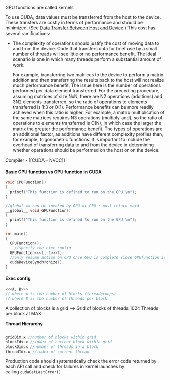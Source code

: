 GPU functions are called kernels

To use CUDA, data values must be transferred from the host to the device. These transfers are costly in terms of performance and should be minimized. (See [Data Transfer Between Host and Device](https://docs.nvidia.com/cuda/cuda-c-best-practices-guide/#data-transfer-between-host-and-device).) This cost has several ramifications:

- The complexity of operations should justify the cost of moving data to and from the device. Code that transfers data for brief use by a small number of threads will see little or no performance benefit. The ideal scenario is one in which many threads perform a substantial amount of work.
    
    For example, transferring two matrices to the device to perform a matrix addition and then transferring the results back to the host will not realize much performance benefit. The issue here is the number of operations performed per data element transferred. For the preceding procedure, assuming matrices of size NxN, there are N2 operations (additions) and 3N2 elements transferred, so the ratio of operations to elements transferred is 1:3 or O(1). Performance benefits can be more readily achieved when this ratio is higher. For example, a matrix multiplication of the same matrices requires N3 operations (multiply-add), so the ratio of operations to elements transferred is O(N), in which case the larger the matrix the greater the performance benefit. The types of operations are an additional factor, as additions have different complexity profiles than, for example, trigonometric functions. It is important to include the overhead of transferring data to and from the device in determining whether operations should be performed on the host or on the device.

Compiler - [[CUDA - NVCC]]
#### Basic CPU function vs GPU function in CUDA

```cpp
void CPUFunction()
{
  printf("This function is defined to run on the CPU.\n");
}

//global == can be invoked by GPU or CPU : must return void 
__global__ void GPUFunction()
{
  printf("This function is defined to run on the GPU.\n");
}

int main()
{
  CPUFunction();
	//specify the exec config 
  GPUFunction<<<1, 1>>>();
  //only resume action on CPU once GPU is complete since GPUfunction is asynchronous
  cudaDeviceSynchronize();
}
```

#### Exec config 
```cpp 
<<<A, B>>>
// where A is the number of blocks (threadgroups)
// where B is the number of threads per block 
```

A collection of blocks is a grid --> Grid of blocks of threads 
1024 Threads per block at MAX

**Thread Hierarchy**
```cpp

gridDim.x //number of blocks within grid
blockIdx.x //index of current block within grid
blockDim.x //number of threads in a block
threadIdx.x //index of current thread

```

Production code should systematically check the error code returned by each API call and check for failures in kernel launches by calling `cudaGetLastError()`